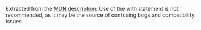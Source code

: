Extracted from the [MDN description](https://developer.mozilla.org/en-US/docs/Web/JavaScript/Reference/Statements/with):
Use of the with statement is not recommended, as it may be the source of confusing bugs and compatibility issues.
